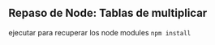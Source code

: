 ## Repaso de Node: Tablas de multiplicar

ejecutar para recuperar los node modules
 ` npm install ` 